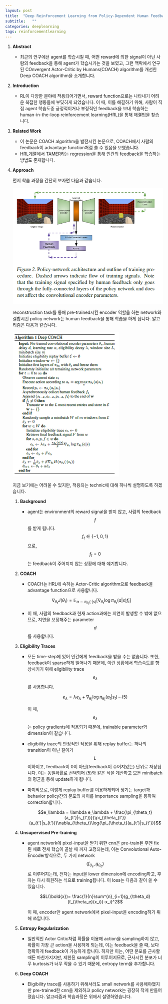 ```yaml
---
layout: post
title:  "Deep Reinforcement Learning from Policy-Dependent Human Feedback 논문 리뷰 및 설명"
subtitle:   ""
categories: deeplearning
tags: reinforcementlearning
---
```

1. **Abstract**
    - 최근의 연구에선 agent를 학습시킬 때, 어떤 reward에 의한 signal이 아닌 사람의 feedback을 통해 agent가 학습시키는 것을 보였고, 그런 맥락에서 연구된 COnvergent Actor-Critic by Humans(COACH) algorithm를 개선한 Deep COACH algorithm을 소개합니다.
2. **Introduction**
    - RL이 다양한 분야에 적용되어가면서, reward function으로는 나타내기 어려운 복잡한 행동들에 부딪히게 되었습니다. 이 때, 이를 해결하기 위해, 사람이 직접 agent 학습도중 긍정적이거나 부정적인 feedback을 보내 학습하는 human-in-the-loop reinforcement learning(HRL)을 통해 해결법을 찾습니다.
3. **Related Work**
    - 이 논문은 COACH algorithm을 발전시킨 논문으로, COACH에서 사람의 feedback이 advantage function처럼 쓸 수 있음을 보였습니다.
    - HRL계열에서 TAMER라는 regression을 통해 인간의 feedback을 학습하는 방법도 존재합니다.
4. **Approach**

    먼저 학습 과정을 간단히 보자면 다음과 같습니다.

    ![human_feedback](/assets/img/deep_coach_0.PNG)

    reconstruction task를 통해 pre-trained시킨 encoder 역할을 하는 network와 결합시킨 policy network는 human feedback을 통해 학습을 하게 됩니다. 알고리즘은 다음과 같습니다.

    ![human_feedback](/assets/img/deep_coach_1.PNG)

    지금 보기에는 어려울 수 있지만, 적용되는 technic에 대해 하나씩 설명하도록 하겠습니다.

    1. **Background**
        - agent는 environment의 reward signal을 받지 않고, 사람의 feedback $$f$$를 받게 됩니다. $$f_t \in \{ -1, 0, 1\}$$으로, $$f_t = 0$$는 feedback이 주어지지 않는 상황에 대해 얘기합니다.
    2. **COACH**
        - COACH는 HRL에 속하는 Actor-Critic algorithm으로 feedback을 advantage function으로 사용합니다.

        $$\nabla _{\theta_t}J(\theta_t) = \mathbb{E}_{a\sim \pi_{\theta_t}(\cdot|s)}[\nabla_{\theta_t}\log{\pi_{\theta_t}(a|s)f_t}]$$

        - 이 때, 사람의 feedback과 현재 action과에는 지연이 발생할 수 밖에 없으므로, 지연을 보정해주는 parameter $$d$$를 사용합니다.
    3. **Eligibility Traces**
        - 모든 time-step에 있어 인간에게 feedback을 받을 수는 없습니다. 또한, feedback이 sparse하게 일어나기 때문에, 이런 상황에서 학습속도를 향상시키기 위해 eligibility trace $$e_\lambda$$를 사용합니다.

            $$e_\lambda = \lambda e_\lambda + \nabla _{\theta_t} \log{\pi_{\theta_t}(a_t|s_t)} \cdots (5)$$

            이 때, $$e_\lambda$$는 policy gradients에 적용되기 때문에, trainable parameter와 dimension이 같습니다.

        - eligibility trace의 안정적인 적용을 위해 replay buffer는 하나의 transition이 아닌 길이가 $$L$$이하이고, feedback이 0이 아닌(feedback이 주어져있는) 단위로 저장됩니다. 이는 동일확률로 선택되어 (5)와 같은 식을 계산하고 모든 minibatch의 평균을 통해 update하게 됩니다.
        - 마지막으로, 이렇게 replay buffer를 이용하게되어 생기는 target과 behavior policy간의 분포의 차이를 importance sampling을 통하여 correction합니다.

            $$e_\lambda = \lambda e_\lambda + \frac{\pi_{\theta_t}(a_{t'}|s_{t'})}{\pi_{\theta_{t'}}(a_{t'}|s_{t'})}\nabla_{\theta_t}\log{\pi_{\theta_t}(a_{t'}|s_{t'})}$$

    4. **Unsupervised Pre-training**
        - agent network에 pixel-input을 받기 위한 cnn은 pre-train된 후엔 fix된 채로 전체 학습이 끝날 때 까지 고정되는데, 이는 Convolutional Auto-Encoder방식으로, 두 가지 network $$(f_{\theta_e}, g_{\theta_d})$$로 이루어지는데, 전자는 input을 lower dimension에 encoding하고, 후자는 다시 복원하는 식으로 training됩니다. 이 loss는 다음과 같이 쓸 수 있습니다.

            $$L(\bold{x})= \frac{1}{n}\sum^{n}_{i=1}(g_{\theta_d}(f_{\theta_e}(x_i))-x_i)^2$$

            이 때, encoder만 agent network에서 pixel-input을 encoding하기 위해 쓰입니다.

    5. **Entropy Regularization**
        - 일반적인 Actor Critic처럼 확률을 이용해 action을 sampling하지 않고, 확률이 가장 큰 action을 사용하게 되는데, 이는 feedback을 줄 때, 보다 정확하게 feedback이 가능하게 합니다.  하지만 이는, 어떤 분포를 근사할때든 마찬가지지만, 제한된 sampling이 이루어지므로, 근사시킨 분포가 너무 kurtosis가 너무 작을 수 있기 때문에, entropy term을 추가합니다.
    6. **Deep COACH**
        - Eligibility trace를 사용하기 위해서라도 small network를 사용해야했지만 pre-trained한 cnn을 제외하고 policy network는 굉장히 작게 만들어졌습니다. 알고리즘과 학습과정은 위에서 설명하였습니다.
